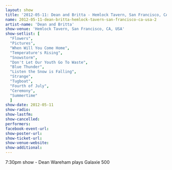 ```yaml
---
layout: show
title: '2012-05-11: Dean and Britta - Hemlock Tavern, San Francisco, CA, USA'
name: 2012-05-11-dean-britta-hemlock-tavern-san-francisco-ca-usa-2
artist-name: 'Dean and Britta'
show-venue: 'Hemlock Tavern, San Francisco, CA, USA'
show-setlist: [
  "Flowers",
  "Pictures",
  "When Will You Come Home",
  "Temperature's Rising",
  "Snowstorm",
  "Don't Let Our Youth Go To Waste",
  "Blue Thunder",
  "Listen the Snow is Falling",
  "Strange",
  "Tugboat",
  "Fourth of July",
  "Ceremony",
  "Summertime"
  ]
show-date: 2012-05-11
show-radio: 
show-lastfm: 
show-cancelled: 
performers: 
facebook-event-url: 
show-poster-url: 
show-ticket-url: 
show-venue-website: 
show-additional: 
---
```


7:30pm show - Dean Wareham plays Galaxie 500
